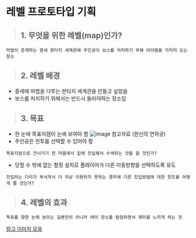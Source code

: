 # 레벨 프로토타입 기획
>## 1. 무엇을 위한 레벨(map)인가?

```
마법이 존재하는 중세 판타지 세계관에 주인공이 보스를 처치하기 위해 아이템을 가지러 오는 장소
```
>## 2. 레벨 배경

- 중세에 마법을 다루는 판타지 세계관을 만들고 싶었음
- 보스를 처치하기 위해서는 반드시 들러야하는 장소임
  
>## 3. 목표

- 한 눈에 목표지점이 눈에 보여야 함
![image](https://github.com/JM94Ent/TIL-WIL/assets/143363550/5b636948-3dda-4d7d-863a-c9340ae5f859)
참고자료 (원신의 연하궁)
- 주인공은 전투를 선택할 수 있어야 함
```
목표지점으로 건너가기 전 마을에서 집에 진입해서 수색하는 것을 할 것인가?
```
- 당할 수 밖에 없는 함정 설치로 플레이어가 다른 이동방향을 선택하도록 유도
```
진입하는 다리가 부서져서 더 이상 이용하지 못하는 경우에 다른 진입방법에 대한 힌트를 어떻게 줄 것인가?
```
>## 4. 레벨의 효과

```
목표를 향한 눈에 보이는 길뿐만이 아니라 여러 장소를 탐험하면서 재미를 느끼게 하는 것
```

[참고 이미지 모음](https://pin.it/2RcNbgp)

